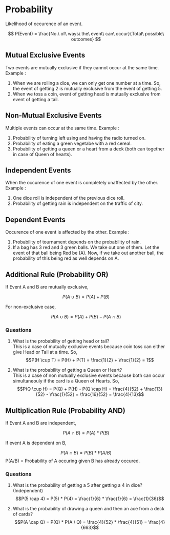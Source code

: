 # Probability

Likelihood of occurence of an event.

$$ P(Event) = \frac{No.\ of\ ways\ the\ event\ can\ occur}{Total\ possible\ outcomes} $$

## Mutual Exclusive Events
Two events are mutually exclusive if they cannot occur at the same time. Example : <br />
1. When we are rolling a dice, we can only get one number at a time. So, the event of getting 2 is mutually exclusive from the event of getting 5. 
2. When we toss a coin, event of getting head is mutually exclusive from event of getting a tail. 

## Non-Mutual Exclusive Events
Multiple events can occur at the same time. Example : 
1. Probability of turning left using and having the radio turned on.
2. Probability of eating a green vegetabe with a red cereal. 
3. Probability of getting a queen or a heart from a deck (both can together in case of Queen of hearts). 

## Independent Events
When the occurence of one event is completely unaffected by the other. Example : <br />
1. One dice roll is independent of the previous dice roll.
2. Probability of getting rain is independent on the traffic of city.

## Dependent Events
Occurence of one event is affected by the other. Example : <br />
1. Probability of tournament depends on the probability of rain.
2. If a bag has 3 red and 3 green balls. We take out one of them. Let the event of that ball being Red be (A). Now, if we take out another ball, the probability of this being red as well depends on A.  

## Additional Rule (Probability OR)

If Event A and B are mutually exclusive, 

$$P(A \cup B) = P(A) + P(B)$$

For non-exclusive case,

$$P(A \cup B) = P(A) + P(B) - P(A \cap B)$$

### Questions

1. What is the probability of getting head or tail? <br />
This is a case of mutually exclusive events because coin toss can either give Head or Tail at a time. So, 
$$P(H \cup T) = P(H) + P(T) = \frac{1}{2} + \frac{1}{2} = 1$$

2. What is the probability of getting a Queen or Heart? <br />
This is a case of non mutually exclusive events because both can occur simultaneouly if the card is a Queen of Hearts. So,
$$P(Q \cup H) = P(Q) + P(H) - P(Q \cap H) = \frac{4}{52} + \frac{13}{52} - \frac{1}{52} = \frac{16}{52}  = \frac{4}{13}$$

## Multiplication Rule (Probability AND)

If Event A and B are independent, 

$$P(A \cap B) = P(A) * P(B)$$


If event A is dependent on B,

$$P(A \cap B) = P(B) * P (A / B)$$
P(A/B)  = Probability of A occuring given B has already occured.

### Questions

1. What is the probability of getting a 5 after getting a 4 in dice? (Independent) <br />
$$P(5 \cap 4) = P(5) * P(4) = \frac{1}{6} * \frac{1}{6} = \frac{1}{36}$$

2. What is the probability of drawing a queen and then an ace from a deck of cards?
$$P(A \cap Q) = P(Q) * P(A / Q) = \frac{4}{52} * \frac{4}{51} = \frac{4}{663}$$